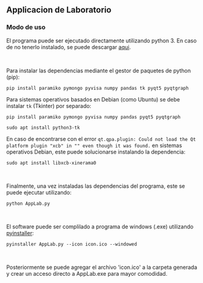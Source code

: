 ## Applicacion de Laboratorio

### Modo de uso

El programa puede ser ejecutado directamente utilizando python 3. En caso de no tenerlo instalado, se puede descargar [aqui](https://www.python.org/downloads/).

<br/>

Para instalar las dependencias mediante el gestor de paquetes de python (pip):

`pip install paramiko pymongo pyvisa numpy pandas tk pyqt5 pyqtgraph`

Para sistemas operativos basados en Debian (como Ubuntu) se debe instalar `tk` (Tkinter) por separado:

`pip install paramiko pymongo pyvisa numpy pandas pyqt5 pyqtgraph`

`sudo apt install python3-tk`

En caso de encontrarse con el error `qt.qpa.plugin: Could not load the Qt platform plugin "xcb" in "" even though it was found.` en sistemas operativos Debian, este puede solucionarse instalando la dependencia:

`sudo apt install libxcb-xinerama0`

<br/>

Finalmente, una vez instaladas las dependencias del programa, este se puede ejecutar utilizando:

`python AppLab.py`

<br/>

El software puede ser complilado a programa de windows (.exe) utilizando [pyinstaller](https://pyinstaller.org/en/stable/):

`pyinstaller AppLab.py --icon icon.ico --windowed`

<br/>

Posteriormente se puede agregar el archivo 'icon.ico' a la carpeta generada y crear un acceso directo a AppLab.exe para mayor comodidad.
